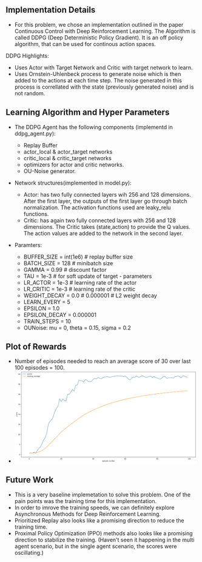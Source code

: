 ## Implementation Details
- For this problem, we chose an implementation outlined in the paper Continuous Control with Deep Reinforcement Learning. The Algorithm is called DDPG (Deep Deterministic Policy Gradient). It is an off policy algorithm, that can be used for continous action spaces. 

DDPG Highlights: 
- Uses Actor with Target Network and Critic with target network to learn. 
- Uses Ornstein-Uhlenbeck process to generate noise which is then added to the actions at each time step. The noise generated in this process is correllated with the state (previously generated noise) and is not random. 

## Learning Algorithm and Hyper Parameters
- The DDPG Agent has the following components (implementd in ddpg_agent.py): 
    - Replay Buffer
    - actor_local & actor_target networks
    - critic_local & critic_target networks
    - optimizers for actor and critic networks. 
    - OU-Noise generator. 

- Network structures(implemented in model.py):
    - Actor: has two fully connected layers wih 256 and 128 dimensions. After the first layer, the outputs of the first layer go through batch normalization. The activation functions used are leaky_relu functions. 
    - Critic: has again two fully connected layers with 256 and 128 dimensions. The Critic takes (state,action) to provide the Q values. The action values are added to the network in the second layer. 

 - Paramters: 
    - BUFFER_SIZE = int(1e6)  # replay buffer size
    - BATCH_SIZE = 128        # minibatch size
    - GAMMA = 0.99            # discount factor
    - TAU = 1e-3              # for soft update of target       - parameters
    - LR_ACTOR = 1e-3         # learning rate of the actor
    - LR_CRITIC = 1e-3        # learning rate of the critic
    - WEIGHT_DECAY = 0.0  # 0.000001  # L2 weight decay
    - LEARN_EVERY = 5
    - EPSILON = 1.0
    - EPSILON_DECAY = 0.000001
    - TRAIN_STEPS = 10
    - OUNoise: mu = 0, theta = 0.15, sigma = 0.2



## Plot of Rewards
- Number of episodes needed to reach an average score of 30 over last 100 episodes = 100. 
- ![Scores vs Number of episodes plot](scores_plot.png)

## Future Work
- This is a very baseline implemetation to solve this problem. One of the pain points was the training time for this implementation. 
- In order to imrove the training speeds, we can definitely explore Asynchronous Methods for Deep Reinforcement Learning.
- Prioritized Replay also looks like a promising direction to reduce the training time. 
- Proximal Policy Optimization (PPO) methods also looks like a promising direction to stabilize the training. (Haven't seen it happening in the multi agent scenario, but in the single agent scenario, the scores were oscillating.)